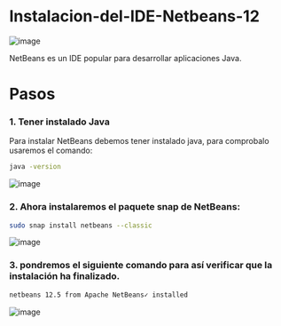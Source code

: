 # Instalacion-del-IDE-Netbeans-12

![image](https://user-images.githubusercontent.com/91153605/136290065-dbeafef0-6917-482b-8b97-28d3a8b9cfea.png)

NetBeans es un IDE popular para desarrollar aplicaciones Java.

# Pasos

### 1. Tener instalado Java

Para instalar NetBeans debemos tener instalado java, para comprobalo usaremos el comando: 

```bash
java -version
```
![image](https://user-images.githubusercontent.com/91153605/136288905-03a9d42a-3174-4b0a-856f-880438dcf5b8.png)

### 2. Ahora instalaremos el paquete snap de NetBeans:

```bash 
sudo snap install netbeans --classic
```
![image](https://user-images.githubusercontent.com/91153605/136289065-1f50ea91-f125-4974-8db5-3191f6a90db6.png)

### 3. pondremos el siguiente comando para así verificar que la instalación ha finalizado.

```bash
netbeans 12.5 from Apache NetBeans✓ installed

```
![image](https://user-images.githubusercontent.com/91153605/136289153-915a641f-2187-4c11-a37a-c05240a53037.png)



